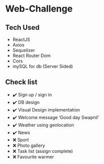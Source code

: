 # Web-Challenge

## Tech Used
- ReactJS
- Axios
- Sequelizer
- React Router Dom
- Cors
- mySQL for db (Server Sided)

## Check list
- ✔️ Sign up / sign in 
- ✔️ DB design 
- ✔️ Visual Design implementation 
- ✔️ Welcome message ‘Good day Swapnil’ 
- ✔️ Weather using geolocation 
- ✔️ News 
- ❌ Sport 
- ❌ Photo gallery 
- ❌ Task list (assign complete) 
- ❌ Favourite warmer 
